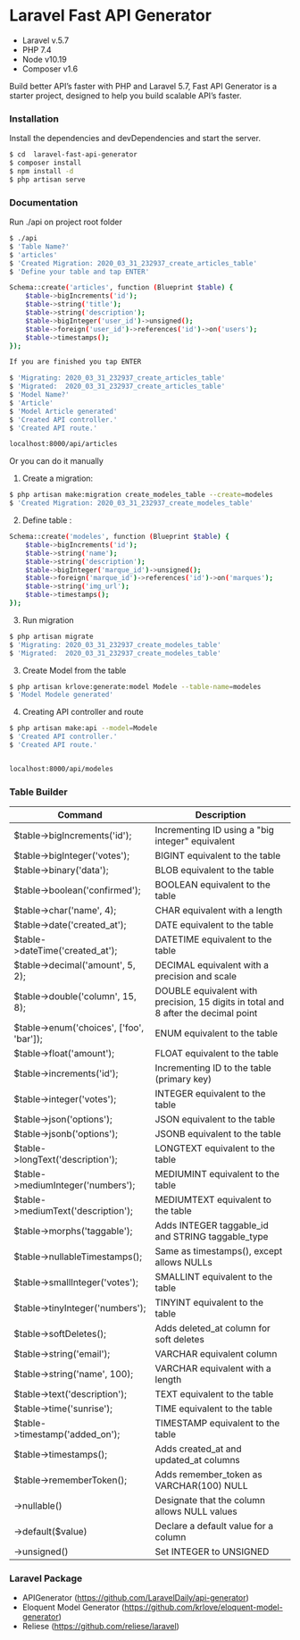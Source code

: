 # Laravel Fast API Generator

  - Laravel v.5.7
  - PHP 7.4
  - Node v10.19
  - Composer v1.6

Build better API’s faster with PHP and Laravel 5.7, Fast API Generator is a starter project, designed to help you build scalable API’s faster.

### Installation

Install the dependencies and devDependencies and start the server.

```sh
$ cd  laravel-fast-api-generator
$ composer install
$ npm install -d
$ php artisan serve
```

### Documentation

Run ./api on project root folder

```sh
$ ./api
$ 'Table Name?'
$ 'articles'
$ 'Created Migration: 2020_03_31_232937_create_articles_table'
$ 'Define your table and tap ENTER'

Schema::create('articles', function (Blueprint $table) {
    $table->bigIncrements('id');
    $table->string('title');
    $table->string('description');
    $table->bigInteger('user_id')->unsigned();
    $table->foreign('user_id')->references('id')->on('users');
    $table->timestamps();
});

If you are finished you tap ENTER

$ 'Migrating: 2020_03_31_232937_create_articles_table'
$ 'Migrated:  2020_03_31_232937_create_articles_table'
$ 'Model Name?'
$ 'Article'
$ 'Model Article generated'
$ 'Created API controller.'
$ 'Created API route.'

localhost:8000/api/articles
```

Or you can do it manually


1) Create a migration:
```sh
$ php artisan make:migration create_modeles_table --create=modeles
$ 'Created Migration: 2020_03_31_232937_create_modeles_table'
```

2) Define table :
```sh
Schema::create('modeles', function (Blueprint $table) {
    $table->bigIncrements('id');
    $table->string('name');
    $table->string('description');
    $table->bigInteger('marque_id')->unsigned();
    $table->foreign('marque_id')->references('id')->on('marques');
    $table->string('img_url');
    $table->timestamps();
});
```

3) Run migration
```sh
$ php artisan migrate
$ 'Migrating: 2020_03_31_232937_create_modeles_table'
$ 'Migrated:  2020_03_31_232937_create_modeles_table'
```

3) Create Model from the table
```sh
$ php artisan krlove:generate:model Modele --table-name=modeles
$ 'Model Modele generated'
```

4) Creating API controller and route
```sh
$ php artisan make:api --model=Modele
$ 'Created API controller.'
$ 'Created API route.'


localhost:8000/api/modeles
```


### Table Builder

| Command | Description |
| ------ | ------ |
| $table->bigIncrements('id'); | 	Incrementing ID using a "big integer" equivalent |
| $table->bigInteger('votes'); | 	BIGINT equivalent to the table |
| $table->binary('data'); | 	BLOB equivalent to the table |
| $table->boolean('confirmed'); | 	BOOLEAN equivalent to the table |
| $table->char('name', 4); | 	CHAR equivalent with a length |
| $table->date('created_at'); | 	DATE equivalent to the table |
| $table->dateTime('created_at'); | 	DATETIME equivalent to the table |
| $table->decimal('amount', 5, 2); | 	DECIMAL equivalent with a precision and scale |
| $table->double('column', 15, 8); | 	DOUBLE equivalent with precision, 15 digits in total and 8 after the decimal point |
| $table->enum('choices', ['foo', 'bar']); | 	ENUM equivalent to the table |
| $table->float('amount'); | 	FLOAT equivalent to the table |
| $table->increments('id'); | 	Incrementing ID to the table (primary key) |
| $table->integer('votes'); | 	INTEGER equivalent to the table |
| $table->json('options'); | 	JSON equivalent to the table |
| $table->jsonb('options'); | 	JSONB equivalent to the table |
| $table->longText('description'); | 	LONGTEXT equivalent to the table |
| $table->mediumInteger('numbers'); | 	MEDIUMINT equivalent to the table |
| $table->mediumText('description'); | 	MEDIUMTEXT equivalent to the table |
| $table->morphs('taggable'); | 	Adds INTEGER taggable_id and STRING taggable_type |
| $table->nullableTimestamps(); | 	Same as timestamps(), except allows NULLs |
| $table->smallInteger('votes'); | 	SMALLINT equivalent to the table |
| $table->tinyInteger('numbers'); | 	TINYINT equivalent to the table |
| $table->softDeletes(); | 	Adds deleted_at column for soft deletes |
| $table->string('email'); | 	VARCHAR equivalent column |
| $table->string('name', 100); | 	VARCHAR equivalent with a length |
| $table->text('description'); | 	TEXT equivalent to the table |
| $table->time('sunrise'); | 	TIME equivalent to the table |
| $table->timestamp('added_on'); | 	TIMESTAMP equivalent to the table |
| $table->timestamps(); | 	Adds created_at and updated_at columns |
| $table->rememberToken(); | 	Adds remember_token as VARCHAR(100) NULL |
| ->nullable() |	Designate that the column allows NULL values |
| ->default($value) |	Declare a default value for a column |
| ->unsigned() |	Set INTEGER to UNSIGNED |

### Laravel Package

 - APIGenerator (https://github.com/LaravelDaily/api-generator)
 - Eloquent Model Generator (https://github.com/krlove/eloquent-model-generator)
 - Reliese (https://github.com/reliese/laravel)






